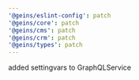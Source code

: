 ```yaml
---
'@geins/eslint-config': patch
'@geins/core': patch
'@geins/cms': patch
'@geins/crm': patch
'@geins/types': patch
---
```


added settingvars to GraphQLService
